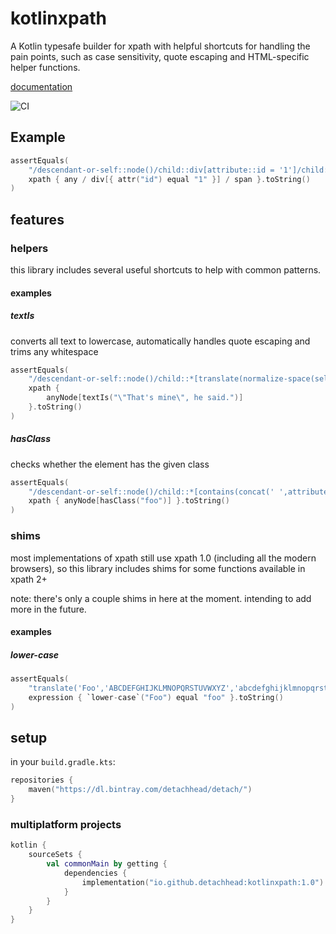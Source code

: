 # kotlinxpath
A Kotlin typesafe builder for xpath with helpful shortcuts for handling the pain points, such as case sensitivity, quote escaping and HTML-specific helper functions.

[documentation](https://detachhead.github.io/kotlinxpath/kotlinxpath/index.html)

![CI](https://github.com/DetachHead/xpath-builder/workflows/CI/badge.svg)

## Example
```kotlin
assertEquals(
    "/descendant-or-self::node()/child::div[attribute::id = '1']/child::span",
    xpath { any / div[{ attr("id") equal "1" }] / span }.toString()
)
```
## features
### helpers
this library includes several useful shortcuts to help with common patterns.
#### examples
##### textIs
converts all text to lowercase, automatically handles quote escaping and trims any whitespace
```kotlin
assertEquals(
    "/descendant-or-self::node()/child::*[translate(normalize-space(self::node()),'ABCDEFGHIJKLMNOPQRSTUVWXYZ','abcdefghijklmnopqrstuvwxyz') = concat('\"That',\"'\",'s mine\", he said.')]",
    xpath {
        anyNode[textIs("\"That's mine\", he said.")]
    }.toString()
)
```
##### hasClass
checks whether the element has the given class
```kotlin
assertEquals(
    "/descendant-or-self::node()/child::*[contains(concat(' ',attribute::class,' '),' foo ')]",
    xpath { anyNode[hasClass("foo")] }.toString()
)
```
### shims
most implementations of xpath still use xpath 1.0 (including all the modern browsers), so this library includes shims for some functions available in xpath 2+

note: there's only a couple shims in here at the moment. intending to add more in the future.
#### examples
##### lower-case
```kotlin
assertEquals(
    "translate('Foo','ABCDEFGHIJKLMNOPQRSTUVWXYZ','abcdefghijklmnopqrstuvwxyz') = 'foo'",
    expression { `lower-case`("Foo") equal "foo" }.toString()
)
```

## setup
in your `build.gradle.kts`:
```kotlin
repositories {
    maven("https://dl.bintray.com/detachhead/detach/")
}
```

### multiplatform projects

```kotlin
kotlin {
    sourceSets {
        val commonMain by getting {
            dependencies {
                implementation("io.github.detachhead:kotlinxpath:1.0")
            }
        }
    }
}
```
